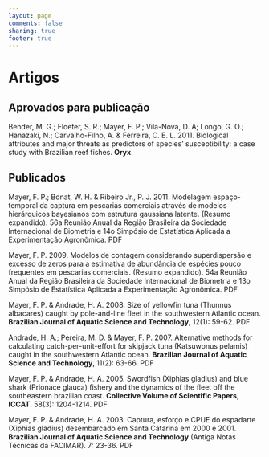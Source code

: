 ```yaml
---
layout: page
comments: false
sharing: true
footer: true
---
```


# Artigos

## Aprovados para publicação

Bender, M. G.; Floeter, S. R.; Mayer, F. P.; Vila-Nova, D. A; Longo, G. O.; Hanazaki, N.; Carvalho-Filho, A. & Ferreira, C. E. L. 2011. Biological attributes and major threats as predictors of species’ susceptibility: a case study with Brazilian reef fishes. **Oryx**.


## Publicados

Mayer, F. P.; Bonat, W. H. & Ribeiro Jr., P. J. 2011. Modelagem espaço-temporal da captura em pescarias comerciais através de modelos hierárquicos bayesianos com estrutura gaussiana latente. (Resumo expandido). 56a Reunião Anual da Região Brasileira da Sociedade Internacional de Biometria e 14o Simpósio de Estatística Aplicada a Experimentação Agronômica. PDF

Mayer, F. P. 2009. Modelos de contagem considerando superdispersão e excesso de zeros para a estimativa de abundância de espécies pouco frequentes em pescarias comerciais. (Resumo expandido). 54a Reunião Anual da Região Brasileira da Sociedade Internacional de Biometria e 13o Simpósio de Estatística Aplicada a Experimentação Agronômica. PDF

Mayer, F. P. & Andrade, H. A. 2008. Size of yellowfin tuna (Thunnus albacares) caught by pole-and-line fleet in the southwestern Atlantic ocean. **Brazilian Journal of Aquatic Science and Technology**, 12(1): 59-62. PDF

Andrade, H. A.; Pereira, M. D. & Mayer, F. P. 2007. Alternative methods for calculating catch-per-unit-effort for skipjack tuna (Katsuwonus pelamis) caught in the southwestern Atlantic ocean. **Brazilian Journal of Aquatic Science and Technology**, 11(2): 63-66. PDF

Mayer, F. P. & Andrade, H. A. 2005. Swordfish (Xiphias gladius) and blue shark (Prionace glauca) fishery and the dynamics of the fleet off the southeastern brazilian coast. **Collective Volume of Scientific Papers, ICCAT**. 58(3): 1204-1214. PDF

Mayer, F. P. & Andrade, H. A. 2003. Captura, esforço e CPUE do espadarte (Xiphias gladius) desembarcado em Santa Catarina em 2000 e 2001. **Brazilian Journal of Aquatic Science and Technology** (Antiga Notas Técnicas da FACIMAR). 7: 23-36. PDF